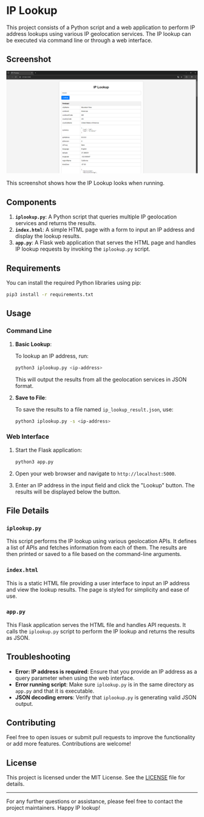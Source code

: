 # IP Lookup

This project consists of a Python script and a web application to perform IP address lookups using various IP geolocation services. The IP lookup can be executed via command line or through a web interface.

## Screenshot
![Screenshot of the application](screenshot.png)

This screenshot shows how the IP Lookup looks when running.

## Components

1. **`iplookup.py`**: A Python script that queries multiple IP geolocation services and returns the results.
2. **`index.html`**: A simple HTML page with a form to input an IP address and display the lookup results.
3. **`app.py`**: A Flask web application that serves the HTML page and handles IP lookup requests by invoking the `iplookup.py` script.

## Requirements

You can install the required Python libraries using pip:

```bash
pip3 install -r requirements.txt
```

## Usage

### Command Line

1. **Basic Lookup**: 

   To lookup an IP address, run:

   ```bash
   python3 iplookup.py <ip-address>
   ```

   This will output the results from all the geolocation services in JSON format.

2. **Save to File**:

   To save the results to a file named `ip_lookup_result.json`, use:

   ```bash
   python3 iplookup.py -s <ip-address>
   ```

### Web Interface

1. Start the Flask application:

   ```bash
   python3 app.py
   ```

2. Open your web browser and navigate to `http://localhost:5000`.

3. Enter an IP address in the input field and click the "Lookup" button. The results will be displayed below the button.

## File Details

### `iplookup.py`

This script performs the IP lookup using various geolocation APIs. It defines a list of APIs and fetches information from each of them. The results are then printed or saved to a file based on the command-line arguments.

### `index.html`

This is a static HTML file providing a user interface to input an IP address and view the lookup results. The page is styled for simplicity and ease of use.

### `app.py`

This Flask application serves the HTML file and handles API requests. It calls the `iplookup.py` script to perform the IP lookup and returns the results as JSON.

## Troubleshooting

- **Error: IP address is required**: Ensure that you provide an IP address as a query parameter when using the web interface.
- **Error running script**: Make sure `iplookup.py` is in the same directory as `app.py` and that it is executable.
- **JSON decoding errors**: Verify that `iplookup.py` is generating valid JSON output.

## Contributing

Feel free to open issues or submit pull requests to improve the functionality or add more features. Contributions are welcome!

## License

This project is licensed under the MIT License. See the [LICENSE](LICENSE) file for details.

---

For any further questions or assistance, please feel free to contact the project maintainers. Happy IP lookup!
